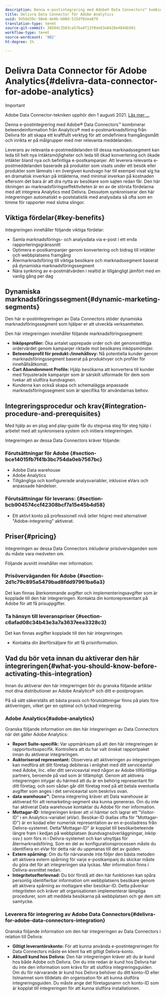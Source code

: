 ```yaml
---
description: Denna e-postintegrering med Adobe® Data Connectors™ kombinerar beteendeinformation från Analytics® med e-postmarknadsföring från Delivra för att skapa ett kraftfullt verktyg för att omdefiniera framgångsmått och inrikta er på målgrupper med mer relevanta meddelanden.
title: Delivra Data Connector för Adobe Analytics
uuid: 9d56d39c-98e6-4e9b-b00d-515df02ea879
translation-type: tm+mt
source-git-commit: 3850dc3503ca57ba4f13f0de63e8420e484db501
workflow-type: tm+mt
source-wordcount: '982'
ht-degree: 1%

---
```



# Delivra Data Connector för Adobe Analytics{#delivra-data-connector-for-adobe-analytics}

>[!IMPORTANT]
>
>Adobe Data Connector-tekniken upphör den 1 augusti 2021. [Läs mer …](/help/import/data-connectors/data-connectors-eol.md)

Denna e-postintegrering med Adobe® Data Connectors™ kombinerar beteendeinformation från Analytics® med e-postmarknadsföring från Delivra för att skapa ett kraftfullt verktyg för att omdefiniera framgångsmått och inrikta er på målgrupper med mer relevanta meddelanden.

Leverans av relevanta e-postmeddelanden till dessa marknadssegment kan leda till helt nya intäktsmöjligheter och leda till ökad konvertering och ökade intäkter bland nya och befintliga e-postkampanjer. Att leverera relevanta e-postmeddelanden baserade på produkter som visats under ett besök eller produkter som lämnats i en övergiven kundvagn har till exempel visat sig ha en dramatisk inverkan på intäkterna, med minimal inverkan på kostnaden eftersom det bara är att dra nytta av besökare som sajten redan får. Den här ökningen av marknadsföringseffektiviteten är en av de största fördelarna med att integrera Analytics med Delivra. Dessutom synkroniserar den här integreringen automatiskt e-poststatistik med analysdata så ofta som en timme för rapporter med slutna slingor.

## Viktiga fördelar{#key-benefits}

Integreringen innehåller följande viktiga fördelar:

* Samla marknadsförings- och analysdata via e-post i ett enda rapporteringsgränssnitt
* Optimera e-postkampanjer genom konvertering och bidrag till intäkter och webbplatsens framgång
* Återmarknadsföring till viktiga besökare och marknadssegment baserat på dynamiska marknadsföringssegment
* Nära synkning av e-postmätvärden i realtid är tillgängligt jämfört med en vanlig gång per dag

## Dynamiska marknadsföringssegment{#dynamic-marketing-segments}

Den här e-postintegreringen av Data Connectors stöder dynamiska marknadsföringssegment som hjälper er att utveckla verksamheten.

Den här integreringen innehåller följande marknadsföringssegment:

* **Inköpsprofiler:** Öka antalet upprepade order och det genomsnittliga ordervärdet genom kampanjer riktade mot besökares inköpsmönster.
* **Beteendeprofil för produkt-/innehållsvy:** Nå potentiella kunder genom marknadsföringssegment baserat på produktvyer och profiler för innehållsåtkomst.
* **Cart Abandonment Profile:** Hjälp besökarna att konvertera till kunder med finjusterade kampanjer som är särskilt utformade för dem som tvekar att slutföra kundvagnen.
* Kunderna kan också skapa och schemalägga anpassade marknadsföringssegment som är specifika för användarnas behov.

## Integreringsprocedur och krav{#integration-procedure-and-prerequisites}

Med hjälp av en plug and play-guide får du stegvisa steg för steg hjälp i arbetet med att synkronisera system och initiera integreringen.

Integreringen av dessa Data Connectors kräver följande:

### Förutsättningar för Adobe {#section-bce14015fb7f41b3bc754da0eb7567bc}

* Adobe Data warehouse
* Adobe Analytics
* Tillgängliga och konfigurerade analysvariabler, inklusive eVars och anpassade händelser.

### Förutsättningar för leverans: {#section-bcb904574ccf42308bcf7a15e45b4d58}

* Ett aktivt konto på professionell nivå (eller högre) med alternativet &quot;Adobe-integrering&quot; aktiverat.

## Priser{#pricing}

Integreringen av dessa Data Connectors inkluderar prisöverväganden som du måste vara medveten om.

Följande avsnitt innehåller mer information:

### Prisöverväganden för Adobe {#section-2d1c79c895a5479bad8fdd97961ba6a3}

Det kan finnas återkommande avgifter och implementeringsavgifter som är kopplade till den här integreringen. Kontakta din kontorepresentant på Adobe för att få prisuppgifter.

### Ta hänsyn till leveranspriser {#section-c6afad08c34b43e3a7a3637eea3328c3}

Det kan finnas avgifter kopplade till den här integreringen.

* Kontakta din återförsäljare för att få prisinformation.

## Vad du bör veta innan du aktiverar den här integreringen{#what-you-should-know-before-activating-this-integration}

Innan du aktiverar den här integreringen bör du granska följande artiklar mot dina distributioner av Adobe Analytics® och ditt e-postprogram.

På så sätt säkerställs att bästa praxis och förutsättningar finns på plats före aktiveringen, vilket ger en optimal och lyckad integrering.

### Adobe Analytics{#adobe-analytics}

Granska följande information om den här integreringen av Data Connectors när det gäller Adobe Analytics:

* **Report Suite-specifik:** Var uppmärksam på att den här integreringen är rapportsvitsspecifik. Kontrollera att du har valt önskat rapportpaket innan du aktiverar integreringen.
* **Auktoriserad representant:** Observera att aktiveringen av integreringen kan medföra att ditt företag debiteras i enlighet med ditt serviceavtal med Adobe, Inc. eller ditt serviceavtal med någon av Adobe tillförlitliga partners, beroende på vad som är tillämpligt. Genom att aktivera integreringen intygar du härmed att du är en behörig representant för ditt företag; och som sådan går ditt företag med på att betala eventuella avgifter som anges i det serviceavtal som beskrivs ovan.
* **data warehouse™:** Denna integrering kräver att Data warehouse är aktiverad för att remarketing-segment ska kunna genereras. Om du inte har aktiverat Data warehouse kontaktar du Adobe för mer information.
* **Mottagar-ID:** Integreringen kräver att vi hämtar och lagrar ett &quot;Visitor-ID&quot; i en Analytics-variabel (eVar). Besökar-ID (kallas ofta för &quot;Mottagar-ID&quot;) är en kodad eller numerisk representation av en e-postadress från Delivra-systemet. Detta&quot;Mottagar-ID&quot; är kopplat till besökarbeteende längre fram i kedjan på webbplatsen (kundvagnsöverläggningar, inköp osv.) som förs in i Delivra-systemet och kan utnyttjas för återmarknadsföring. Som en del av konfigurationsprocessen måste du identifiera en eVar för detta när du uppmanas till det av guiden.
* **Extern spårning:** Om du för närvarande inte följer den bästa metoden att aktivera extern spårning för varje e-postkampanj du skickar måste du göra det för att integreringen ska lyckas. Mer information finns i Delivra-avsnittet nedan.
* **Integritetsefterlevnad:** Du bör förstå att den här funktionen kan spåra personlig identifierbar information om webbplatsens besökare genom att aktivera spårning av mottagare eller besökar-ID. Detta påverkar integriteten och kräver att organisationen implementerar lämpliga procedurer, som att meddela besökarna på webbplatsen och ge dem sitt samtycke.

### Leverera för integrering av Adobe Data Connectors{#delivra-for-adobe-data-connectors-integration}

Granska följande information om den här integreringen av Data Connectors i relation till Delivra:

* **Giltigt leverantörskonto:** För att kunna använda e-postintegreringen för Data Connectors måste en klient ha ett giltigt Delivra-konto.
* **Aktuell kund hos Delivra:** Den här integreringen kräver att du är kund hos både Adobe och Delivra. Om du inte redan är kund hos Delivra har du inte den information som krävs för att slutföra integreringsguiden. Om du för närvarande är kund hos Delivra behöver du ditt konto-ID eller listnamnet som tilldelats din organisation för att kunna slutföra integreringsguiden. Du måste ange det företagsnamn och konto-ID som är kopplat till integreringen för att kunna slutföra installationen.
